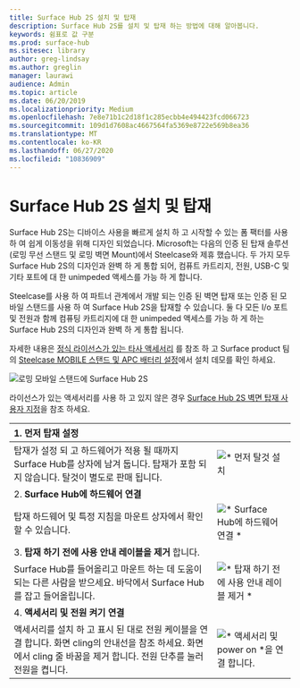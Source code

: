 ```yaml
---
title: Surface Hub 2S 설치 및 탑재
description: Surface Hub 2S를 설치 및 탑재 하는 방법에 대해 알아봅니다.
keywords: 쉼표로 값 구분
ms.prod: surface-hub
ms.sitesec: library
author: greg-lindsay
ms.author: greglin
manager: laurawi
audience: Admin
ms.topic: article
ms.date: 06/20/2019
ms.localizationpriority: Medium
ms.openlocfilehash: 7e8e71b1c2d18f1c285ecbb4e494423fcd066723
ms.sourcegitcommit: 109d1d7608ac4667564fa5369e8722e569b8ea36
ms.translationtype: MT
ms.contentlocale: ko-KR
ms.lasthandoff: 06/27/2020
ms.locfileid: "10836909"
---
```

# Surface Hub 2S 설치 및 탑재

Surface Hub 2S는 디바이스 사용을 빠르게 설치 하 고 시작할 수 있는 폼 팩터를 사용 하 여 쉽게 이동성을 위해 디자인 되었습니다. Microsoft는 다음의 인증 된 탑재 솔루션 (로밍 무선 스탠드 및 로밍 벽면 Mount)에서 Steelcase와 제휴 했습니다. 두 가지 모두 Surface Hub 2S의 디자인과 완벽 하 게 통합 되어, 컴퓨트 카트리지, 전원, USB-C 및 기타 포트에 대 한 unimpeded 액세스를 가능 하 게 합니다.

Steelcase를 사용 하 여 파트너 관계에서 개발 되는 인증 된 벽면 탑재 또는 인증 된 모바일 스탠드를 사용 하 여 Surface Hub 2S을 탑재할 수 있습니다. 둘 다 모든 I/o 포트 및 전원과 함께 컴퓨팅 카트리지에 대 한 unimpeded 액세스를 가능 하 게 하는 Surface Hub 2S의 디자인과 완벽 하 게 통합 됩니다. 

자세한 내용은 [정식 라이선스가 있는 타사 액세서리](http://licensedhardware.azurewebsites.net/surface) 를 참조 하 고 Surface product 팀의 [Steelcase MOBILE 스탠드 및 APC 배터리 설정](https://youtu.be/VTzdu4Skpkg)에서 설치 데모를 확인 하세요.

 ![로밍 모바일 스탠드에 Surface Hub 2S](images/sh2-mobile-stand.png)<br>

라이선스가 있는 액세서리를 사용 하 고 있지 않은 경우 [Surface Hub 2S 벽면 탑재 사용자 지정](surface-hub-2s-custom-install.md)을 참조 하세요.

| 1. **먼저 탑재 설정** | |
|:------ |:-------- |
| 탑재가 설정 되 고 하드웨어가 적용 될 때까지 Surface Hub를 상자에 남겨 둡니다. 탑재가 포함 되지 않습니다. 탈것이 별도로 판매 됩니다. | ![* 먼저 탈것 설치](images/sh2-setup-1.png) <br> |
| 2. **Surface Hub에 하드웨어 연결** | |
| 탑재 하드웨어 및 특정 지침을 마운트 상자에서 확인할 수 있습니다. | ![* Surface Hub에 하드웨어 연결 *](images/sh2-setup-2.png) <br> |
| 3. **탑재 하기 전에 사용 안내 레이블을 제거** 합니다. | |
| Surface Hub를 들어올리고 마운트 하는 데 도움이 되는 다른 사람을 받으세요. 바닥에서 Surface Hub를 잡고 들어올립니다. | ![* 탑재 하기 전에 사용 안내 레이블 제거 *](images/sh2-setup-3.png) <br> |
| 4. **액세서리 및 전원 켜기 연결** | |
| 액세서리를 설치 하 고 표시 된 대로 전원 케이블을 연결 합니다. 화면 cling의 안내선을 참조 하세요. 화면에서 cling 줄 바꿈을 제거 합니다. 전원 단추를 눌러 전원을 켭니다. | ![* 액세서리 및 power on *을 연결 합니다.](images/sh2-setup-4.png) <br> |

